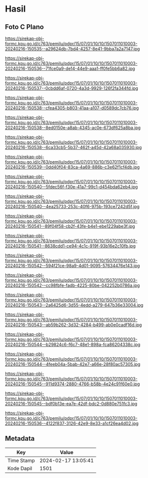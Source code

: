 # Hasil

## Foto C Plano

https://sirekap-obj-formc.kpu.go.id/c763/pemilu/pdpr/15/07/01/10/10/1507011010003-20240216-150535--a29624db-7bd4-4257-8e41-9bba7a2a7147.jpg

https://sirekap-obj-formc.kpu.go.id/c763/pemilu/pdpr/15/07/01/10/10/1507011010003-20240216-150536--71fce0a9-de14-44e9-aaa1-ff0fe5bb6a82.jpg

https://sirekap-obj-formc.kpu.go.id/c763/pemilu/pdpr/15/07/01/10/10/1507011010003-20240216-150537--0cbdd6af-0720-4a3d-9929-126f2fa344fd.jpg

https://sirekap-obj-formc.kpu.go.id/c763/pemilu/pdpr/15/07/01/10/10/1507011010003-20240216-150538--cfea4305-b803-41aa-a107-d0589dc7cb76.jpg

https://sirekap-obj-formc.kpu.go.id/c763/pemilu/pdpr/15/07/01/10/10/1507011010003-20240216-150538--8ed0150e-a8ab-4345-ac0e-673df625a8ba.jpg

https://sirekap-obj-formc.kpu.go.id/c763/pemilu/pdpr/15/07/01/10/10/1507011010003-20240216-150538--6ca33cb5-5b37-462f-a45d-42a68a035930.jpg

https://sirekap-obj-formc.kpu.go.id/c763/pemilu/pdpr/15/07/01/10/10/1507011010003-20240216-150539--0dd40f04-83ca-4a69-886b-c3e62f1cf4db.jpg

https://sirekap-obj-formc.kpu.go.id/c763/pemilu/pdpr/15/07/01/10/10/1507011010003-20240216-150540--5fdec56f-f30e-41a7-99c1-d454bda62eb4.jpg

https://sirekap-obj-formc.kpu.go.id/c763/pemilu/pdpr/15/07/01/10/10/1507011010003-20240216-150540--4ea25733-253c-40f6-975b-193ce7242d5f.jpg

https://sirekap-obj-formc.kpu.go.id/c763/pemilu/pdpr/15/07/01/10/10/1507011010003-20240216-150541--89f04f58-cb2f-43fe-b4e1-ebe1229abe3f.jpg

https://sirekap-obj-formc.kpu.go.id/c763/pemilu/pdpr/15/07/01/10/10/1507011010003-20240216-150541--8638cdd1-ce94-4c1c-919f-93b16e2c10fb.jpg

https://sirekap-obj-formc.kpu.go.id/c763/pemilu/pdpr/15/07/01/10/10/1507011010003-20240216-150542--594f21ce-98a9-4d01-9095-57634476e143.jpg

https://sirekap-obj-formc.kpu.go.id/c763/pemilu/pdpr/15/07/01/10/10/1507011010003-20240216-150542--cc98fbfe-fadb-4225-80be-042252b0786a.jpg

https://sirekap-obj-formc.kpu.go.id/c763/pemilu/pdpr/15/07/01/10/10/1507011010003-20240216-150543--2a6425d6-3d55-4edd-a279-647b36e33004.jpg

https://sirekap-obj-formc.kpu.go.id/c763/pemilu/pdpr/15/07/01/10/10/1507011010003-20240216-150543--ab59b262-3d32-4284-b499-ab0e0cadf16d.jpg

https://sirekap-obj-formc.kpu.go.id/c763/pemilu/pdpr/15/07/01/10/10/1507011010003-20240216-150544--b29824c6-f6c7-48e1-898a-fca86204338c.jpg

https://sirekap-obj-formc.kpu.go.id/c763/pemilu/pdpr/15/07/01/10/10/1507011010003-20240216-150544--4feeb04a-5bab-42e7-a66e-28f80ac57305.jpg

https://sirekap-obj-formc.kpu.go.id/c763/pemilu/pdpr/15/07/01/10/10/1507011010003-20240216-150545--911d9374-2880-4766-b58b-4e24c91f60e0.jpg

https://sirekap-obj-formc.kpu.go.id/c763/pemilu/pdpr/15/07/01/10/10/1507011010003-20240216-150545--bdf0b13e-ea7e-42df-bdc2-0d880e751fc3.jpg

https://sirekap-obj-formc.kpu.go.id/c763/pemilu/pdpr/15/07/01/10/10/1507011010003-20240216-150536--4122f837-3126-42e9-8e33-a1cf26ea4d02.jpg


## Metadata

| Key        | Value               |
| ---------- | ------------------- |
| Time Stamp | 2024-02-17 13:05:41 |
| Kode Dapil | 1501                |



